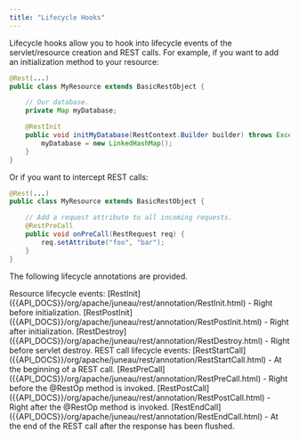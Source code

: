 ```yaml
---
title: "Lifecycle Hooks"
---
```


Lifecycle hooks allow you to hook into lifecycle events of the servlet/resource creation and REST calls.
For example, if you want to add an initialization method to your resource:

```java
@Rest(...)
public class MyResource extends BasicRestObject {

    // Our database.
    private Map myDatabase;

    @RestInit
    public void initMyDatabase(RestContext.Builder builder) throws Exception {
        myDatabase = new LinkedHashMap();
    }
}
```

Or if you want to intercept REST calls:

```java
@Rest(...)
public class MyResource extends BasicRestObject {

    // Add a request attribute to all incoming requests.
    @RestPreCall
    public void onPreCall(RestRequest req) {
        req.setAttribute("foo", "bar");
    }
}
```

The following lifecycle annotations are provided.

<tree>
<node-0>Resource lifecycle events:</node-0>
<node-1><java-annotation>[RestInit]({{API_DOCS}}/org/apache/juneau/rest/annotation/RestInit.html) - Right before initialization.</java-annotation></node-1>
<node-1><java-annotation>[RestPostInit]({{API_DOCS}}/org/apache/juneau/rest/annotation/RestPostInit.html) - Right after initialization.</java-annotation></node-1>
<node-1><java-annotation>[RestDestroy]({{API_DOCS}}/org/apache/juneau/rest/annotation/RestDestroy.html) - Right before servlet destroy.</java-annotation></node-1>
<node-0>REST call lifecycle events:</node-0>
<node-1><java-annotation>[RestStartCall]({{API_DOCS}}/org/apache/juneau/rest/annotation/RestStartCall.html) - At the beginning of a REST call.</java-annotation></node-1>
<node-1><java-annotation>[RestPreCall]({{API_DOCS}}/org/apache/juneau/rest/annotation/RestPreCall.html) - Right before the @RestOp method is invoked.</java-annotation></node-1>
<node-1><java-annotation>[RestPostCall]({{API_DOCS}}/org/apache/juneau/rest/annotation/RestPostCall.html) - Right after the @RestOp method is invoked.</java-annotation></node-1>
<node-1><java-annotation>[RestEndCall]({{API_DOCS}}/org/apache/juneau/rest/annotation/RestEndCall.html) - At the end of the REST call after the response has been flushed.</java-annotation></node-1>
</tree>